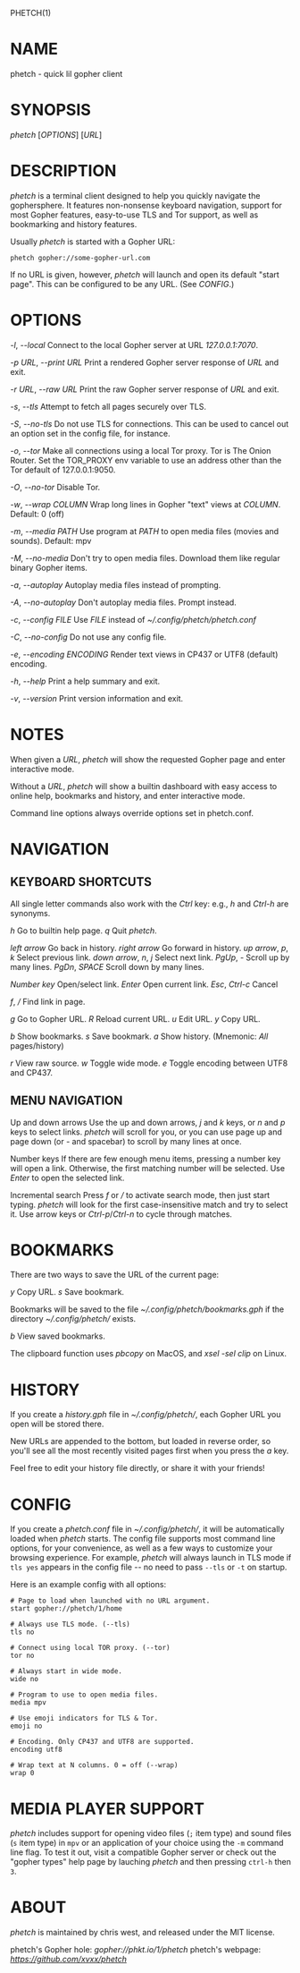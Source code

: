 PHETCH(1)

# NAME

phetch - quick lil gopher client

# SYNOPSIS

*phetch* [_OPTIONS_] [_URL_]

# DESCRIPTION

*phetch* is a terminal client designed to help you quickly navigate
the gophersphere. It features non-nonsense keyboard navigation,
support for most Gopher features, easy-to-use TLS and Tor support, as
well as bookmarking and history features.

Usually *phetch* is started with a Gopher URL:

	phetch gopher://some-gopher-url.com

If no URL is given, however, *phetch* will launch and open its default
"start page". This can be configured to be any URL. (See *CONFIG*.)

# OPTIONS

*-l*, *--local*
	Connect to the local Gopher server at URL _127.0.0.1:7070_.

*-p* _URL_, *--print* _URL_
	Print a rendered Gopher server response of _URL_ and exit.

*-r* _URL_, *--raw* _URL_
	Print the raw Gopher server response of _URL_ and exit.

*-s*, *--tls*
	Attempt to fetch all pages securely over TLS.

*-S*, *--no-tls*
	Do not use TLS for connections. This can be used to cancel out an
	option set in the config file, for instance.

*-o*, *--tor*
	Make all connections using a local Tor proxy.
	Tor is The Onion Router.
	Set the TOR_PROXY env variable to use an address other than the
	Tor default of 127.0.0.1:9050.

*-O*, *--no-tor*
	Disable Tor.

*-w*, *--wrap* _COLUMN_
	Wrap long lines in Gopher "text" views at _COLUMN_.
	Default: 0 (off)

*-m*, *--media* _PATH_
	Use program at _PATH_ to open media files (movies and sounds).
	Default: mpv

*-M*, *--no-media*
	Don't try to open media files. Download them like regular binary
	Gopher items.

*-a*, *--autoplay*
	Autoplay media files instead of prompting.

*-A*, *--no-autoplay*
	Don't autoplay media files. Prompt instead.

*-c*, *--config* _FILE_
	Use _FILE_ instead of _~/.config/phetch/phetch.conf_

*-C*, *--no-config*
	Do not use any config file.

*-e*, *--encoding* _ENCODING_
	Render text views in CP437 or UTF8 (default) encoding.

*-h*, *--help*
	Print a help summary and exit.

*-v*, *--version*
	Print version information and exit.

# NOTES

When given a _URL_, *phetch* will show the requested Gopher page and
enter interactive mode.

Without a _URL_, *phetch* will show a builtin dashboard with easy
access to online help, bookmarks and history, and enter interactive
mode.

Command line options always override options set in phetch.conf.

# NAVIGATION

## KEYBOARD SHORTCUTS

All single letter commands also work with the *Ctrl* key: e.g., *h*
and *Ctrl-h* are synonyms.

*h*
	Go to builtin help page.
*q*
	Quit *phetch*.

*left arrow*
	Go back in history.
*right arrow*
	Go forward in history.
*up arrow*, *p*, *k*
	Select previous link.
*down arrow*, *n*, *j*
	Select next link.
*PgUp*, *-*
	Scroll up by many lines.
*PgDn*, *SPACE*
	Scroll down by many lines.

*Number key*
	Open/select link.
*Enter*
	Open current link.
*Esc*, *Ctrl-c*
	Cancel

*f*, */*
	Find link in page.

*g*
	Go to Gopher URL.
*R*
	Reload current URL.
*u*
	Edit URL.
*y*
	Copy URL.

*b*
	Show bookmarks.
*s*
	Save bookmark.
*a*
	Show history. (Mnemonic: *All* pages/history)

*r*
	View raw source.
*w*
	Toggle wide mode.
*e*
	Toggle encoding between UTF8 and CP437.

## MENU NAVIGATION

Up and down arrows
	Use the up and down arrows, *j* and *k* keys, or *n* and *p*
	keys to select links. *phetch* will scroll for you, or you can
	use page up and page down (or *-* and spacebar) to scroll by
	many lines at once.

Number keys
	If there are few enough menu items, pressing a number key will
	open a link. Otherwise, the first matching number will be
	selected. Use *Enter* to open the selected link.

Incremental search
	Press *f* or */* to activate search mode, then just start
	typing. *phetch* will look for the first case-insensitive match
	and try to select it. Use arrow keys or *Ctrl-p*/*Ctrl-n* to cycle
	through matches.

# BOOKMARKS

There are two ways to save the URL of the current page:

*y*
	Copy URL.
*s*
	Save bookmark.

Bookmarks will be saved to the file _~/.config/phetch/bookmarks.gph_ if
the directory _~/.config/phetch/_ exists.

*b*
	View saved bookmarks.

The clipboard function uses *pbcopy* on MacOS, and *xsel* _-sel clip_
on Linux.

# HISTORY

If you create a _history.gph_ file in _~/.config/phetch/_, each Gopher
URL you open will be stored there.

New URLs are appended to the bottom, but loaded in reverse order, so
you'll see all the most recently visited pages first when you press
the *a* key.

Feel free to edit your history file directly, or share it with your
friends!

# CONFIG

If you create a _phetch.conf_ file in _~/.config/phetch/_, it will be
automatically loaded when *phetch* starts. The config file supports
most command line options, for your convenience, as well as a few ways
to customize your browsing experience. For example, *phetch* will
always launch in TLS mode if `tls yes` appears in the  config file --
no need to pass `--tls` or `-t` on startup.

Here is an example config with all options:

```
# Page to load when launched with no URL argument.
start gopher://phetch/1/home

# Always use TLS mode. (--tls)
tls no

# Connect using local TOR proxy. (--tor)
tor no

# Always start in wide mode.
wide no

# Program to use to open media files.
media mpv

# Use emoji indicators for TLS & Tor.
emoji no

# Encoding. Only CP437 and UTF8 are supported.
encoding utf8

# Wrap text at N columns. 0 = off (--wrap)
wrap 0
```

# MEDIA PLAYER SUPPORT

*phetch* includes support for opening video files (`;` item type) and
sound files (`s` item type) in `mpv` or an application of your choice
using the `-m` command line flag. To test it out, visit a compatible
Gopher server or check out the "gopher types" help page by lauching
*phetch* and then pressing `ctrl-h` then `3`.

# ABOUT

*phetch* is maintained by chris west, and released under the MIT license.

phetch's Gopher hole:
	_gopher://phkt.io/1/phetch_
phetch's webpage:
	_https://github.com/xvxx/phetch_
